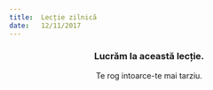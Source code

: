 ```yaml
---
title:  Lecție zilnică
date:   12/11/2017
---
```


### <center>Lucrăm la această lecție.</center>
<center>Te rog intoarce-te mai tarziu.</center>